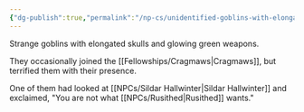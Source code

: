 ```yaml
---
{"dg-publish":true,"permalink":"/np-cs/unidentified-goblins-with-elongated-skulls-and-glowing-green-weapons/"}
---
```


Strange goblins with elongated skulls and glowing green weapons.

They occasionally joined the [[Fellowships/Cragmaws\|Cragmaws]], but terrified them with their presence.

One of them had looked at [[NPCs/Sildar Hallwinter\|Sildar Hallwinter]] and exclaimed, "You are not what [[NPCs/Rusithed\|Rusithed]] wants."
